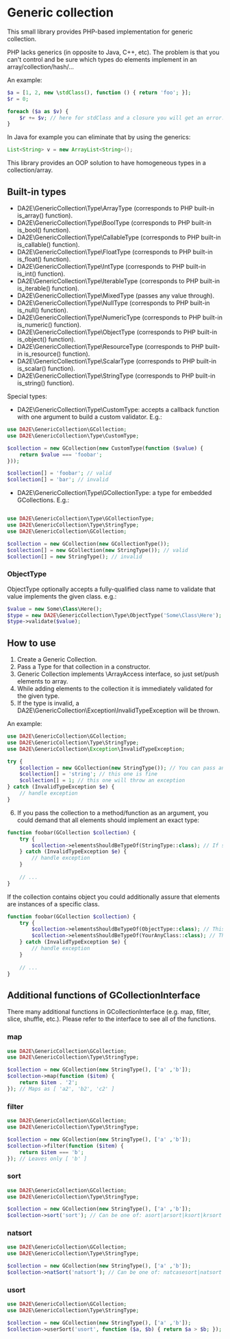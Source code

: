 # Generic collection

This small library provides PHP-based implementation for generic collection.

PHP lacks generics (in opposite to Java, C++, etc). The problem is that you can't control and be sure which types do elements implement in an array/collection/hash/...

An example:

```php
$a = [1, 2, new \stdClass(), function () { return 'foo'; }];
$r = 0;

foreach ($a as $v) {
    $r += $v; // here for stdClass and a closure you will get an error: Object of class ... could not be converted to int.
}
```

In Java for example you can eliminate that by using the generics:

```java
List<String> v = new ArrayList<String>();
```

This library provides an OOP solution to have homogeneous types in a collection/array.

## Built-in types

* DA2E\GenericCollection\Type\ArrayType (corresponds to PHP built-in is_array() function).
* DA2E\GenericCollection\Type\BoolType (corresponds to PHP built-in is_bool() function).
* DA2E\GenericCollection\Type\CallableType (corresponds to PHP built-in is_callable() function).
* DA2E\GenericCollection\Type\FloatType (corresponds to PHP built-in is_float() function).
* DA2E\GenericCollection\Type\IntType (corresponds to PHP built-in is_int() function).
* DA2E\GenericCollection\Type\IterableType (corresponds to PHP built-in is_iterable() function).
* DA2E\GenericCollection\Type\MixedType (passes any value through).
* DA2E\GenericCollection\Type\NullType (corresponds to PHP built-in is_null() function).
* DA2E\GenericCollection\Type\NumericType (corresponds to PHP built-in is_numeric() function).
* DA2E\GenericCollection\Type\ObjectType (corresponds to PHP built-in is_object() function).
* DA2E\GenericCollection\Type\ResourceType (corresponds to PHP built-in is_resource() function).
* DA2E\GenericCollection\Type\ScalarType (corresponds to PHP built-in is_scalar() function).
* DA2E\GenericCollection\Type\StringType (corresponds to PHP built-in is_string() function).

Special types:

* DA2E\GenericCollection\Type\CustomType: accepts a callback function with one argument to build a custom validator. E.g.:

```php
use DA2E\GenericCollection\GCollection;
use DA2E\GenericCollection\Type\CustomType;

$collection = new GCollection(new CustomType(function ($value) {
    return $value === 'foobar';
}));

$collection[] = 'foobar'; // valid
$collection[] = 'bar'; // invalid
```

* DA2E\GenericCollection\Type\GCollectionType: a type for embedded GCollections. E.g.:

```php

use DA2E\GenericCollection\Type\GCollectionType;
use DA2E\GenericCollection\Type\StringType;
use DA2E\GenericCollection\GCollection;

$collection = new GCollection(new GCollectionType());
$collection[] = new GCollection(new StringType()); // valid
$collection[] = new StringType(); // invalid
```

### ObjectType

ObjectType optionally accepts a fully-qualified class name to validate that value implements the given class. e.g.:

```php
$value = new Some\Class\Here();
$type = new DA2E\GenericCollection\Type\ObjectType('Some\Class\Here');
$type->validate($value);
```

## How to use

1. Create a Generic Collection.
2. Pass a Type for that collection in a constructor.
3. Generic Collection implements \ArrayAccess interface, so just set/push elements to array.
4. While adding elements to the collection it is immediately validated for the given type.
5. If the type is invalid, a DA2E\GenericCollection\Exception\InvalidTypeException will be thrown.

An example:

```php
use DA2E\GenericCollection\GCollection;
use DA2E\GenericCollection\Type\StringType;
use DA2E\GenericCollection\Exception\InvalidTypeException;

try {
    $collection = new GCollection(new StringType()); // You can pass an array as 2nd argument as well.
    $collection[] = 'string'; // this one is fine
    $collection[] = 1; // this one will throw an exception
} catch (InvalidTypeException $e) {
    // handle exception
}
```

6. If you pass the collection to a method/function as an argument, you could demand that all elements should implement an exact type:

```php
function foobar(GCollection $collection) {
    try {
        $collection->elementsShouldBeTypeOf(StringType::class); // If something is wrong InvalidTypeException is thrown
    } catch (InvalidTypeException $e) {
        // handle exception
    }
    
    // ...
}
```

If the collection contains object you could additionally assure that elements are instances of a specific class.

```php
function foobar(GCollection $collection) {
    try {
        $collection->elementsShouldBeTypeOf(ObjectType::class); // This is fine and valid but does not give a lot of information which exactly object is there.
        $collection->elementsShouldBeTypeOf(YourAnyClass::class); // This is more verbose and clear. We know that we expect a concrete YourAnyClass objects.
    } catch (InvalidTypeException $e) {
        // handle exception
    }
    
    // ...
}
```

## Additional functions of GCollectionInterface

There many additional functions in GCollectionInterface (e.g. map, filter, slice, shuffle, etc.). Please refer to the interface to see all of the functions.

### map

```php
use DA2E\GenericCollection\GCollection;
use DA2E\GenericCollection\Type\StringType;

$collection = new GCollection(new StringType(), ['a' ,'b']);
$collection->map(function ($item) {
    return $item . '2';
}); // Maps as [ 'a2', 'b2', 'c2' ]
```

### filter

```php
use DA2E\GenericCollection\GCollection;
use DA2E\GenericCollection\Type\StringType;

$collection = new GCollection(new StringType(), ['a' ,'b']);
$collection->filter(function ($item) {
    return $item === 'b';
}); // Leaves only [ 'b' ]
```

### sort

```php
use DA2E\GenericCollection\GCollection;
use DA2E\GenericCollection\Type\StringType;

$collection = new GCollection(new StringType(), ['a' ,'b']);
$collection->sort('sort'); // Can be one of: asort|arsort|ksort|krsort|rsort|sort
```

### natsort

```php
use DA2E\GenericCollection\GCollection;
use DA2E\GenericCollection\Type\StringType;

$collection = new GCollection(new StringType(), ['a' ,'b']);
$collection->natSort('natsort'); // Can be one of: natcasesort|natsort
```

### usort

```php
use DA2E\GenericCollection\GCollection;
use DA2E\GenericCollection\Type\StringType;

$collection = new GCollection(new StringType(), ['a' ,'b']);
$collection->userSort('usort', function ($a, $b) { return $a > $b; }); // Can be one of: uasort|uksort|usort
```
